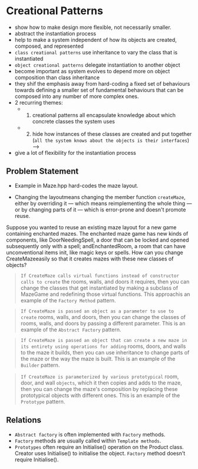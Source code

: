 # Creational Patterns

- show how to make design more flexible, not necessarily smaller.
- abstract the instantiation process
- help to make a system independent of how its objects are created, composed, and represented
- `class creational patterns` use inheritance to vary the class that is instantiated
- `object creational patterns` delegate instantiation to another object
- become important as system evolves to depend more on object composition than class inheritance
- they shif the emphasis away from hard-coding a fixed set of behaviours towards defining a smaller set of fundamental behaviours that can be composed into any number of more complex ones. 
- 2 recurring themes:
    - 1) creational patterns all encapsulate knowledge about which concrete classes the system uses
    - 2) hide how instances of these classes are created and put together (`all the system knows about the objects is their interfaces`) -->
- give a lot of flexibility for the instantiation process

## Problem Statement 

- Example in Maze.hpp hard-codes the maze layout. 

- Changing the layoutmeans changing the member function `createMaze`, either by overriding it — which means reimplementing the whole thing — or by changing parts of it — which is error-prone and doesn't promote reuse.

Suppose you wanted to reuse an existing maze layout for a new game containing enchanted mazes. The enchanted maze game has new kinds of components, like DoorNeedingSpell, a door that can be locked and opened subsequently only with a spell; andEnchantedRoom, a room that can have unconventional items init, like magic keys or spells. How can you change CreateMazeeasily so that it creates mazes with these new classes of objects?

> `If CreateMaze calls virtual functions instead of constructor calls to create` the rooms, walls, and doors it requires, then you can change the classes that get instantiated by making a subclass of MazeGame and redefining those virtual functions. This approachis an example of the `Factory Method` pattern.

> `If CreateMaze is passed an object as a parameter to use to create` rooms, walls, and doors, then you can change the classes of rooms, walls, and doors by passing a different parameter. This is an example of the `Abstract Factory` pattern.

> `If CreateMaze is passed an object that can create a new maze in its entirety using operations for adding` rooms, doors, and walls to the maze it builds, then you can use inheritance to change parts of the maze or the way the maze is built. This is an example of the `Builder` pattern.

> `If CreateMaze is parameterized by various prototypical` room, door, and wall `objects`, which it then copies and adds to the maze, then you can change the maze's composition by replacing these prototypical objects with different ones. This is an example of the `Prototype` pattern.

## Relations

- `Abstract factory` is often implemented with `Factory` methods.
- `Factory` methods are usually called within `Template methods`.
- `Prototypes` often require an Initialise() operation on the Product class. Creator uses Initialise() to initialise the object. `Factory` method doesn't require Initialise().


